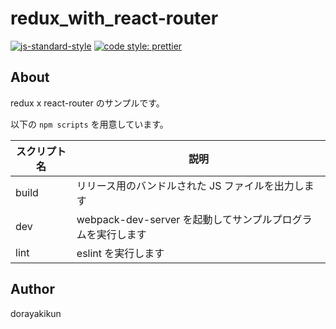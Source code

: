 # redux_with_react-router

[![js-standard-style](https://img.shields.io/badge/code%20style-standard-brightgreen.svg?style=flat-square)](http://standardjs.com)
[![code style: prettier](https://img.shields.io/badge/code_style-prettier-ff69b4.svg?style=flat-square)](https://github.com/prettier/prettier)

## About

redux x react-router のサンプルです。

以下の `npm scripts` を用意しています。

| スクリプト名 | 説明                                                        |
| ------------ | ----------------------------------------------------------- |
| build        | リリース用のバンドルされた JS ファイルを出力します          |
| dev          | webpack-dev-server を起動してサンプルプログラムを実行します |
| lint         | eslint を実行します                                         |

## Author

dorayakikun
